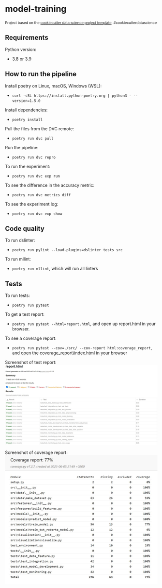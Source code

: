 model-training
==============================

<p><small>Project based on the <a target="_blank" href="https://drivendata.github.io/cookiecutter-data-science/">cookiecutter data science project template</a>. #cookiecutterdatascience</small></p>

## Requirements
Python version:
- 3.8 or 3.9

## How to run the pipeline
Install poetry on Linux, macOS, Windows (WSL):
- `curl -sSL https://install.python-poetry.org | python3 - --version=1.5.0`

Install dependencies:
- `poetry install`

Pull the files from the DVC remote:
- `poetry run dvc pull`

Run the pipeline:
- `poetry run dvc repro`

To run the experiment:
- `poetry run dvc exp run`

To see the difference in the accuracy metric:
- `poetry run dvc metrics diff`

To see the experiment log:
- `poetry run dvc exp show`

## Code quality

To run dslinter:
- `poetry run pylint --load-plugins=dslinter tests src`

To run mllint:
- `poetry run mllint`, which will run all linters

## Tests

To run tests:
- `poetry run pytest`

To get a test report:
- `poetry run pytest --html=report.html`, and open up report.html in your browser.

To see a coverage report: 
- `poetry run pytest --cov=./src/ --cov-report html:coverage_report`, and open the coverage_report\index.html in your browser

Screenshot of test report:
![report](docs/report.JPG)

Screenshot of coverage report:
![coverage](docs/coverage.JPG)



